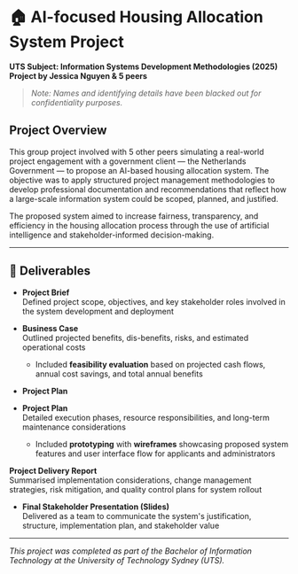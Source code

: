 # 🏠 AI-focused Housing Allocation System Project
**UTS Subject: Information Systems Development Methodologies (2025)**  
**Project by Jessica Nguyen & 5 peers**

> *Note: Names and identifying details have been blacked out for confidentiality purposes.*

## Project Overview  
This group project involved with 5 other peers simulating a real-world project engagement with a government client — the Netherlands Government — to propose an AI-based housing allocation system. The objective was to apply structured project management methodologies to develop professional documentation and recommendations that reflect how a large-scale information system could be scoped, planned, and justified.  

The proposed system aimed to increase fairness, transparency, and efficiency in the housing allocation process through the use of artificial intelligence and stakeholder-informed decision-making.

---

## 📄 Deliverables  

- **Project Brief**  
  Defined project scope, objectives, and key stakeholder roles involved in the system development and deployment  

- **Business Case**  
  Outlined projected benefits, dis-benefits, risks, and estimated operational costs  
  - Included **feasibility evaluation** based on projected cash flows, annual cost savings, and total annual benefits  

- **Project Plan**  
- **Project Plan**  
  Detailed execution phases, resource responsibilities, and long-term maintenance considerations  
  - Included **prototyping** with **wireframes** showcasing proposed system features and user interface flow for applicants and administrators  

 **Project Delivery Report**  
  Summarised implementation considerations, change management strategies, risk mitigation, and quality control plans for system rollout  

- **Final Stakeholder Presentation (Slides)**  
  Delivered as a team to communicate the system's justification, structure, implementation plan, and stakeholder value  

---

*This project was completed as part of the Bachelor of Information Technology at the University of Technology Sydney (UTS).*  
